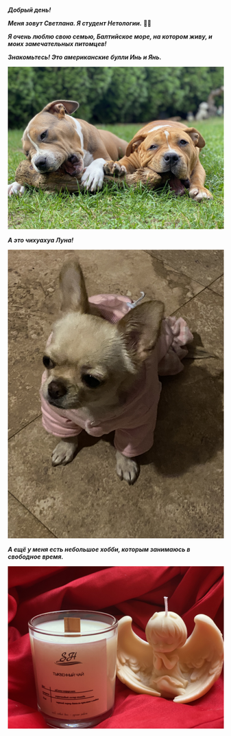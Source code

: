 ***Добрый день!*** 

***Меня зовут Светлана. Я студент Нетологии.*** :woman_student:

***Я очень люблю свою семью, Балтийское море, на котором живу, и моих замечательных питомцев!***

***Знакомьтесь! Это американские булли Инь и Янь.***

![булли](./img/IMG_5235.jpg)

***А это чихуахуа Луна!***

![чихуахуа](./img/IMG_3174.jpg)

***А ещё у меня есть небольшое хобби, которым занимаюсь в свободное время.***

![хобби](./img/IMG_3545.jpg)